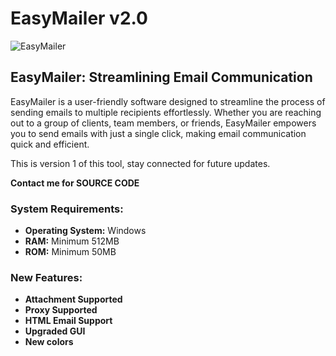 # EasyMailer v2.0

![EasyMailer](https://i.ibb.co/vHBCHVC/Picture2.png)

## EasyMailer: Streamlining Email Communication

EasyMailer is a user-friendly software designed to streamline the process of sending emails to multiple recipients effortlessly. Whether you are reaching out to a group of clients, team members, or friends, EasyMailer empowers you to send emails with just a single click, making email communication quick and efficient.

This is version 1 of this tool, stay connected for future updates.

**Contact me for SOURCE CODE**

### System Requirements:

- **Operating System:** Windows
- **RAM:** Minimum 512MB
- **ROM:** Minimum 50MB

### New Features:

- **Attachment Supported** 
- **Proxy Supported**
- **HTML Email Support** 
- **Upgraded GUI** 
- **New colors** 
